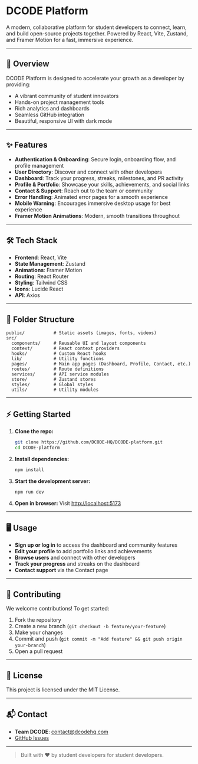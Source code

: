# DCODE Platform

A modern, collaborative platform for student developers to connect, learn, and build open-source projects together. Powered by React, Vite, Zustand, and Framer Motion for a fast, immersive experience.

---

## 🚀 Overview
DCODE Platform is designed to accelerate your growth as a developer by providing:
- A vibrant community of student innovators
- Hands-on project management tools
- Rich analytics and dashboards
- Seamless GitHub integration
- Beautiful, responsive UI with dark mode

---

## ✨ Features
- **Authentication & Onboarding**: Secure login, onboarding flow, and profile management
- **User Directory**: Discover and connect with other developers
- **Dashboard**: Track your progress, streaks, milestones, and PR activity
- **Profile & Portfolio**: Showcase your skills, achievements, and social links
- **Contact & Support**: Reach out to the team or community
- **Error Handling**: Animated error pages for a smooth experience
- **Mobile Warning**: Encourages immersive desktop usage for best experience
- **Framer Motion Animations**: Modern, smooth transitions throughout

---

## 🛠️ Tech Stack
- **Frontend**: React, Vite
- **State Management**: Zustand
- **Animations**: Framer Motion
- **Routing**: React Router
- **Styling**: Tailwind CSS
- **Icons**: Lucide React
- **API**: Axios

---

## 📁 Folder Structure
```
public/           # Static assets (images, fonts, videos)
src/
  components/     # Reusable UI and layout components
  context/        # React context providers
  hooks/          # Custom React hooks
  lib/            # Utility functions
  pages/          # Main app pages (Dashboard, Profile, Contact, etc.)
  routes/         # Route definitions
  services/       # API service modules
  store/          # Zustand stores
  styles/         # Global styles
  utils/          # Utility modules
```

---

## ⚡ Getting Started
1. **Clone the repo:**
   ```bash
   git clone https://github.com/DCODE-HQ/DCODE-platform.git
   cd DCODE-platform
   ```
2. **Install dependencies:**
   ```bash
   npm install
   ```
3. **Start the development server:**
   ```bash
   npm run dev
   ```
4. **Open in browser:**
   Visit [http://localhost:5173](http://localhost:5173)

---

## 🖥️ Usage
- **Sign up or log in** to access the dashboard and community features
- **Edit your profile** to add portfolio links and achievements
- **Browse users** and connect with other developers
- **Track your progress** and streaks on the dashboard
- **Contact support** via the Contact page

---

## 🤝 Contributing
We welcome contributions! To get started:
1. Fork the repository
2. Create a new branch (`git checkout -b feature/your-feature`)
3. Make your changes
4. Commit and push (`git commit -m "Add feature" && git push origin your-branch`)
5. Open a pull request

---

## 📄 License
This project is licensed under the MIT License.

---

## 📬 Contact
- **Team DCODE**: [contact@dcodehq.com](mailto:contact@dcodehq.com)
- [GitHub Issues](https://github.com/DCODE-HQ/DCODE-platform/issues)

---

> Built with ❤️ by student developers for student developers.
